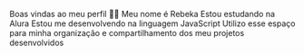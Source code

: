 Boas vindas ao meu perfil 💙💙
Meu nome é Rebeka 
Estou estudando na Alura
Estou me desenvolvendo na linguagem JavaScript
Utilizo esse espaço para minha organização e compartilhamento dos meu projetos desenvolvidos
